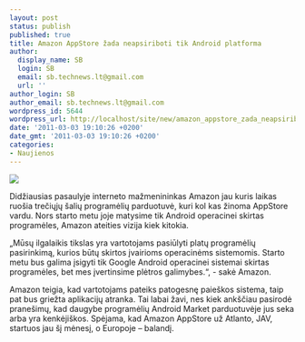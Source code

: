 ```yaml
---
layout: post
status: publish
published: true
title: Amazon AppStore žada neapsiriboti tik Android platforma
author:
  display_name: SB
  login: SB
  email: sb.technews.lt@gmail.com
  url: ''
author_login: SB
author_email: sb.technews.lt@gmail.com
wordpress_id: 5644
wordpress_url: http://localhost/site/new/amazon_appstore_zada_neapsiriboti_tik_android_platforma/
date: '2011-03-03 19:10:26 +0200'
date_gmt: '2011-03-03 19:10:26 +0200'
categories:
- Naujienos
---
```

<div class="imgright"><img src="http://technews.lt/upload/amazon-appstore.jpg"  /></div>
<p>Didžiausias pasaulyje interneto mažmenininkas Amazon jau kuris laikas ruošia trečiųjų šalių programėlių parduotuvė, kuri kol kas žinoma AppStore vardu. Nors starto metu joje matysime tik Android operacinei skirtas programėles, Amazon ateities vizija kiek kitokia.</p>
<p>„Mūsų ilgalaikis tikslas yra vartotojams pasiūlyti platų programėlių pasirinkimą, kurios būtų skirtos įvairioms operacinėms sistemomis. Starto metu bus galima įsigyti tik Google Android operacinei sistemai skirtas programėles, bet mes įvertinsime plėtros galimybes.“, - sakė Amazon.</p>
<p>Amazon teigia, kad vartotojams pateiks patogesnę paieškos sistema, taip pat bus griežta aplikacijų atranka. Tai labai žavi, nes kiek ankščiau pasirodė pranešimų, kad daugybe programėlių Android Market parduotuvėje jus seka arba yra kenkėjiškos. Spėjama, kad Amazon AppStore už Atlanto, JAV, startuos jau šį mėnesį, o Europoje – balandį.<br /></p>

